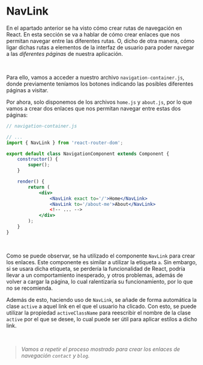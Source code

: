 # NavLink

En el apartado anterior se ha visto cómo crear rutas de navegación en React. En esta sección se va a hablar de cómo crear enlaces que nos permitan navegar entre las diferentes rutas. O, dicho de otra manera, cómo ligar dichas rutas a elementos de la interfaz de usuario para poder navegar a las *diferentes páginas* de nuestra aplicación.

<br/>

Para ello, vamos a acceder a nuestro archivo `navigation-container.js`, donde previamente teníamos los botones indicando las posibles diferentes páginas a visitar.

Por ahora, solo disponemos de los archivos `home.js` y `about.js`, por lo que vamos a crear dos enlaces que nos permitan navegar entre estas dos páginas:

```jsx
// navigation-container.js

// ...
import { NavLink } from 'react-router-dom';

export default class NavigationComponent extends Component {
    constructor() {
        super();
    }

    render() {
        return (
            <div>
                <NavLink exact to='/'>Home</NavLink>
                <NavLink to='/about-me'>About</NavLink>
                <!-- ... -->
            </div>
        );
    }
}
```

<br/>

Como se puede observar, se ha utilizado el componente `NavLink` para crear los enlaces. Este componente es similar a utilizar la etiqueta `a`. Sin embargo, si se usara dicha etiqueta, se perdería la funcionalidad de React, podría llevar a un comportamiento inesperado, y otros problemas, además de volver a cargar la página, lo cual ralentizaría su funcionamiento, por lo que no se recomienda.

Además de esto, haciendo uso de `NavLink`, se añade de forma automática la clase `active` a aquel link en el que el usuario ha clicado. Con esto, se puede utilizar la propiedad `activeClassName` para reescribir el nombre de la clase `active` por el que se desee, lo cual puede ser útil para aplicar estilos a dicho link.

<br/>

> *Vamos a repetir el proceso mostrado para crear los enlaces de navegación `contact` y `blog`.*